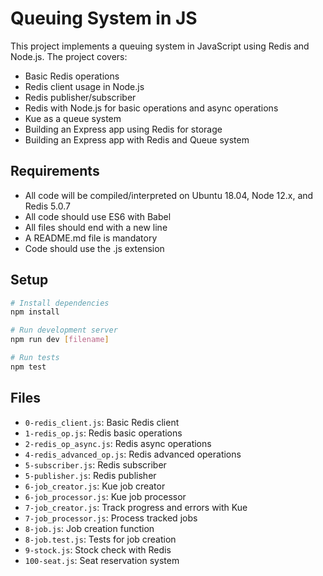 # Queuing System in JS

This project implements a queuing system in JavaScript using Redis and Node.js. The project covers:

- Basic Redis operations
- Redis client usage in Node.js
- Redis publisher/subscriber
- Redis with Node.js for basic operations and async operations
- Kue as a queue system
- Building an Express app using Redis for storage
- Building an Express app with Redis and Queue system

## Requirements

- All code will be compiled/interpreted on Ubuntu 18.04, Node 12.x, and Redis 5.0.7
- All code should use ES6 with Babel
- All files should end with a new line
- A README.md file is mandatory
- Code should use the .js extension

## Setup

```bash
# Install dependencies
npm install

# Run development server
npm run dev [filename]

# Run tests
npm test
```

## Files

- `0-redis_client.js`: Basic Redis client
- `1-redis_op.js`: Redis basic operations
- `2-redis_op_async.js`: Redis async operations
- `4-redis_advanced_op.js`: Redis advanced operations
- `5-subscriber.js`: Redis subscriber
- `5-publisher.js`: Redis publisher
- `6-job_creator.js`: Kue job creator
- `6-job_processor.js`: Kue job processor
- `7-job_creator.js`: Track progress and errors with Kue
- `7-job_processor.js`: Process tracked jobs
- `8-job.js`: Job creation function
- `8-job.test.js`: Tests for job creation
- `9-stock.js`: Stock check with Redis
- `100-seat.js`: Seat reservation system
